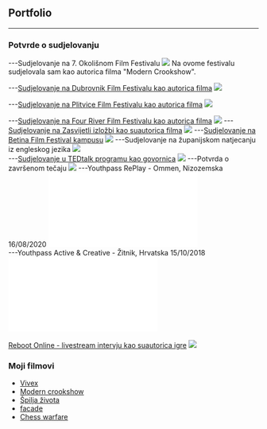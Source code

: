 ## Portfolio

---

### Potvrde o sudjelovanju

---Sudjelovanje na 7. Okolišnom Film Festivalu
<img src="images/7.okolisni filmski festival.jpeg?raw=true"/>
Na ovome festivalu sudjelovala sam kao autorica filma "Modern Crookshow". 


---[Sudjelovanje na Dubrovnik Film Festivalu kao autorica filma](https://www.zagorje.com/clanak/vijesti/kratkometrazni-film-moderna-kuharica-dorje-cug-i-dee-vitas-iz-sudigo-a-plasirao-se-na-dubr)
<img src="images/DUFF kugarica.jpg?raw=true"/>


---[Sudjelovanje na Plitvice Film Festivalu kao autorica filma](https://www.facebook.com/watch/?v=509903089794936)
<img src="images/Plitvice film festival.jpg?raw=true"/>

---[Sudjelovanje na Four River Film Festivalu kao autorica filma](https://frff.com.hr/extfiles/catalogues/ct2019.pdf)
<img src="images/frff.jpg?raw=true"/>
---[Sudjelovanje na Zasvijetli izložbi kao suautorica filma](https://nizagorjemalo.hr/luc/sudigo-zasvijetlio-u-zagrebu-u-zizi-drustvenih-promjena/)
<img src="images/Zasvijetli.jpg?raw=true"/>
---[Sudjelovanje na Betina Film Festival kampusu](https://www.facebook.com/BetinaFilmFestival/photos/1162013280851315/)
<img src="images/Baff.jpg?raw=true"/>
---Sudjelovanje na županijskom natjecanju iz engleskog jezika
<img src="images/Pohvalnica iz engleskog.jpg?raw=true"/><br>
---[Sudjelovanje u TEDtalk programu kao govornica](https://www.youtube.com/watch?v=mSFSfSh-xGE)
<img src="images/Ted talk.jpg?raw=true"/>
---Potvrda o završenom tečaju
<img src="images/certifikat.jpg?raw=true"/>
---Youthpass RePlay - Ommen, Nizozemska 16/08/2020
<embed src="images/YP Ommen.pdf?raw=true"/><br>
---Youthpass Active & Creative - Žitnik, Hrvatska 15/10/2018
<embed src="images/YP Zitnik.pdf?raw=true"/><br>
<br>
[Reboot Online - livestream intervju kao suautorica igre](https://youtu.be/apc8aJwuOnM)
<img src="images/reboot.jpg?raw=true"/>

### Moji filmovi

- [Vivex](https://youtu.be/Rd9rjjJ9amo)
- [Modern crookshow](https://youtu.be/X1LhlHebvA8)
- [Špilja života](https://youtu.be/KARWocfbHIg)
- [facade](https://youtu.be/vJhwPj2xjGU)
- [Chess warfare](https://youtu.be/BknSIQ34q6o)





